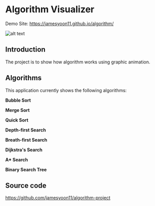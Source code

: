 # Algorithm Visualizer

Demo Site: https://jamesyoon11.github.io/algorithm/

![alt text](https://user-images.githubusercontent.com/13875691/131291130-c054b978-d03b-48f2-adcb-d03d1616ec49.png "Demo Site")

Introduction
------------

The project is to show how algorithm works using graphic animation.

Algorithms
------------

This application currently shows the following algorithms: 

**Bubble Sort**

**Merge Sort**
 
**Quick Sort**

**Depth-first Search**

**Breath-first Search**

**Dijkstra's Search**

**A\* Search**

**Binary Search Tree**

Source code 
------------

https://github.com/jamesyoon11/algorithm-project
